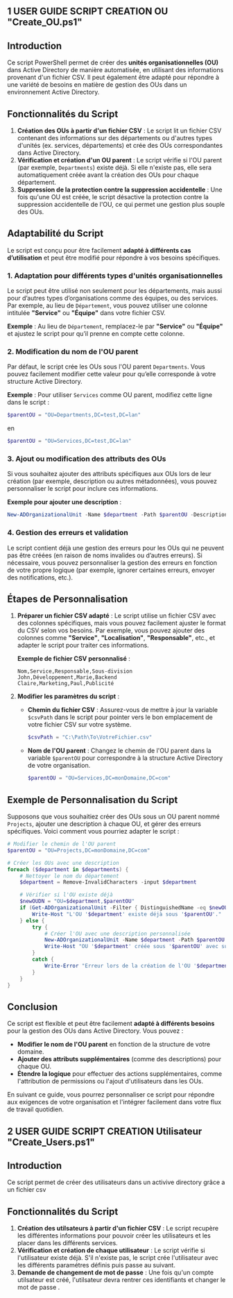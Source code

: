 ## 1 USER GUIDE SCRIPT CREATION OU "Create_OU.ps1"

## Introduction

Ce script PowerShell permet de créer des **unités organisationnelles (OU)** dans Active Directory de manière automatisée, en utilisant des informations provenant d'un fichier CSV. Il peut également être adapté pour répondre à une variété de besoins en matière de gestion des OUs dans un environnement Active Directory.

## Fonctionnalités du Script

1. **Création des OUs à partir d'un fichier CSV** : Le script lit un fichier CSV contenant des informations sur des départements ou d'autres types d'unités (ex. services, départements) et crée des OUs correspondantes dans Active Directory.
2. **Vérification et création d'un OU parent** : Le script vérifie si l'OU parent (par exemple, `Departments`) existe déjà. Si elle n'existe pas, elle sera automatiquement créée avant la création des OUs pour chaque département.
3. **Suppression de la protection contre la suppression accidentelle** : Une fois qu'une OU est créée, le script désactive la protection contre la suppression accidentelle de l'OU, ce qui permet une gestion plus souple des OUs.

## Adaptabilité du Script

Le script est conçu pour être facilement **adapté à différents cas d’utilisation** et peut être modifié pour répondre à vos besoins spécifiques.

### 1. Adaptation pour différents types d'unités organisationnelles
Le script peut être utilisé non seulement pour les départements, mais aussi pour d’autres types d’organisations comme des équipes, ou des services. Par exemple, au lieu de `Département`, vous pouvez utiliser une colonne intitulée **"Service"** ou **"Équipe"** dans votre fichier CSV.

**Exemple** : 
Au lieu de `Département`, remplacez-le par **"Service"** ou **"Équipe"** et ajustez le script pour qu’il prenne en compte cette colonne.

### 2. Modification du nom de l'OU parent
Par défaut, le script crée les OUs sous l'OU parent `Departments`. Vous pouvez facilement modifier cette valeur pour qu’elle corresponde à votre structure Active Directory.

**Exemple** :
Pour utiliser `Services` comme OU parent, modifiez cette ligne dans le script :
```powershell
$parentOU = "OU=Departments,DC=test,DC=lan"
```
en
```powershell
$parentOU = "OU=Services,DC=test,DC=lan"
```

### 3. Ajout ou modification des attributs des OUs
Si vous souhaitez ajouter des attributs spécifiques aux OUs lors de leur création (par exemple, description ou autres métadonnées), vous pouvez personnaliser le script pour inclure ces informations.

**Exemple pour ajouter une description** :
```powershell
New-ADOrganizationalUnit -Name $department -Path $parentOU -Description "OU pour le département $department"
```

### 4. Gestion des erreurs et validation
Le script contient déjà une gestion des erreurs pour les OUs qui ne peuvent pas être créées (en raison de noms invalides ou d’autres erreurs). Si nécessaire, vous pouvez personnaliser la gestion des erreurs en fonction de votre propre logique (par exemple, ignorer certaines erreurs, envoyer des notifications, etc.).


## Étapes de Personnalisation

1. **Préparer un fichier CSV adapté** :
   Le script utilise un fichier CSV avec des colonnes spécifiques, mais vous pouvez facilement ajuster le format du CSV selon vos besoins. Par exemple, vous pouvez ajouter des colonnes comme **"Service"**, **"Localisation"**, **"Responsable"**, etc., et adapter le script pour traiter ces informations.

   **Exemple de fichier CSV personnalisé** :
   ```csv
   Nom,Service,Responsable,Sous-division
   John,Développement,Marie,Backend
   Claire,Marketing,Paul,Publicité
   ```

2. **Modifier les paramètres du script** :
   - **Chemin du fichier CSV** : Assurez-vous de mettre à jour la variable `$csvPath` dans le script pour pointer vers le bon emplacement de votre fichier CSV sur votre système.
     ```powershell
     $csvPath = "C:\Path\To\VotreFichier.csv"
     ```

   - **Nom de l'OU parent** : Changez le chemin de l'OU parent dans la variable `$parentOU` pour correspondre à la structure Active Directory de votre organisation.
     ```powershell
     $parentOU = "OU=Services,DC=monDomaine,DC=com"
     ```

## Exemple de Personnalisation du Script

Supposons que vous souhaitiez créer des OUs sous un OU parent nommé `Projects`, ajouter une description à chaque OU, et gérer des erreurs spécifiques. Voici comment vous pourriez adapter le script :

```powershell
# Modifier le chemin de l'OU parent
$parentOU = "OU=Projects,DC=monDomaine,DC=com"

# Créer les OUs avec une description
foreach ($department in $departments) {
    # Nettoyer le nom du département
    $department = Remove-InvalidCharacters -input $department

    # Vérifier si l'OU existe déjà
    $newOUDN = "OU=$department,$parentOU"
    if (Get-ADOrganizationalUnit -Filter { DistinguishedName -eq $newOUDN } -ErrorAction SilentlyContinue) {
        Write-Host "L'OU '$department' existe déjà sous '$parentOU'."
    } else {
        try {
            # Créer l'OU avec une description personnalisée
            New-ADOrganizationalUnit -Name $department -Path $parentOU -Description "OU pour le projet $department"
            Write-Host "OU '$department' créée sous '$parentOU' avec succès."
        }
        catch {
            Write-Error "Erreur lors de la création de l'OU '$department'."
        }
    }
}
```

## Conclusion

Ce script est flexible et peut être facilement **adapté à différents besoins** pour la gestion des OUs dans Active Directory. Vous pouvez :
- **Modifier le nom de l'OU parent** en fonction de la structure de votre domaine.
- **Ajouter des attributs supplémentaires** (comme des descriptions) pour chaque OU.
- **Étendre la logique** pour effectuer des actions supplémentaires, comme l'attribution de permissions ou l'ajout d'utilisateurs dans les OUs.

En suivant ce guide, vous pourrez personnaliser ce script pour répondre aux exigences de votre organisation et l'intégrer facilement dans votre flux de travail quotidien.


## 2 USER GUIDE SCRIPT CREATION Utilisateur "Create_Users.ps1"

## Introduction

Ce script permet de créer des utilisateurs dans un activive directory grâce a un fichier csv

## Fonctionnalités du Script

1. **Création des utilsateurs à partir d'un fichier CSV** : Le script recupère les différentes informations pour pouvoir créer les utilisateurs et les placer dans les différents services.
2. **Vérification et création de chaque utilisateur** : Le script vérifie si l'utilisateur existe déjà. S'il n'existe pas, le script crée l'utilisateur avec les différents paramétres définis puis passe au suivant.
3. **Demande de changement de mot de passe** : Une fois qu'un compte utilsateur est créé, l'utilsateur devra rentrer ces identifiants et changer le mot de passe .

